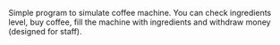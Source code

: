 Simple program to simulate coffee machine. You can check ingredients level, buy coffee, fill the machine with ingredients and withdraw money (designed for staff).
